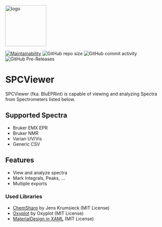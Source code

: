<img src="https://raw.githubusercontent.com/JensKrumsieck/BluEPRint2/chemsharp/.github/spc.png" alt="logo" width="128"/>

[![Maintainability](https://api.codeclimate.com/v1/badges/8da3cda66ed7e6c4e0af/maintainability)](https://codeclimate.com/github/JensKrumsieck/BluEPRint2/maintainability)
![GitHub repo size](https://img.shields.io/github/repo-size/JensKrumsieck/BluEPRint2)
![GitHub commit activity](https://img.shields.io/github/commit-activity/y/JensKrumsieck/BluEPRint2)
![GitHub Pre-Releases](https://img.shields.io/github/downloads-pre/JensKrumsieck/BluEPRint2/latest/total)
# SPCViewer

SPCViewer (fka. BluEPRint) is capable of viewing and analyzing Spectra from Spectrometers listed below.

## Supported Spectra
- Bruker EMX EPR
- Bruker NMR
- Varian UV/Vis
- Generic CSV

## Features
- View and analyze spectra
- Mark Integrals, Peaks, ...
- Multiple exports

### Used Libraries
* [ChemSharp](https://github.com/JensKrumsieck/ChemSharp) by Jens Krumsieck (MIT License)
* [Oxyplot](https://github.com/oxyplot/oxyplot) by Oxyplot (MIT License)
* [MaterialDesign in XAML](https://github.com/MaterialDesignInXAML/MaterialDesignInXamlToolkit) (MIT License)

